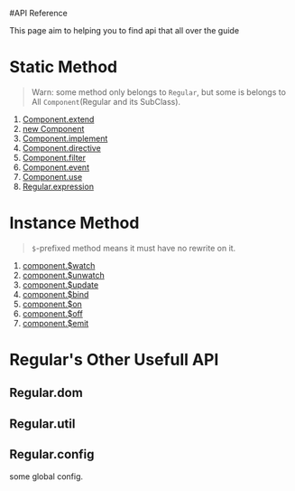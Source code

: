 #API Reference

This page aim to helping you to find api that all over the guide

# Static Method

> Warn: some method only belongs to `Regular`, but some is belongs to All `Component`(Regular and its SubClass).

1. [Component.extend](../core/class.html#extend)
7. [new Component](../core/class.html#instance)
1. [Component.implement](../core/class.html#implement)
2. [Component.directive](../core/directive.md)
3. [Component.filter](../core/filter.md)
4. [Component.event](../core/event.md)
5. [Component.use](../core/use.md)
6. [Regular.expression](../syntax/expression.html#expression)



# Instance Method

> `$`-prefixed method means it must have no rewrite on it.

1. [component.$watch](../core/binding.html#watch)
2. [component.$unwatch](../core/binding.html#unwatch)
3. [component.$update](../core/binding.html#update)
4. [component.$bind](../core/binding.html#bind)
5. [component.$on](../core/message.html#on)
6. [component.$off](../core/message.html#off)
7. [component.$emit](../core/message.html#emit)




# Regular's Other Usefull API


## Regular.dom


## Regular.util




## Regular.config

some global config.
